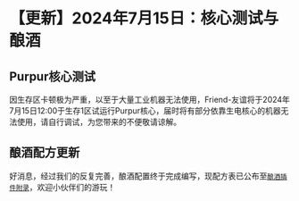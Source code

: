 # 【更新】2024年7月15日：核心测试与酿酒

## Purpur核心测试

因生存区卡顿极为严重，以至于大量工业机器无法使用，Friend-友谊将于2024年7月15日12:00于生存1区试运行Purpur核心，届时将有部分依靠生电核心的机器无法使用，请自行调试，为您带来的不便敬请谅解。

## 酿酒配方更新

好消息，经过我们的反复完善，酿酒配置终于完成编写，现配方表已公布至[`酿酒插件附录`](/usage.html#酿酒braweryx)，欢迎小伙伴们的游玩！